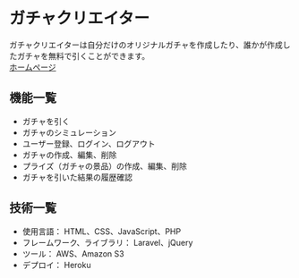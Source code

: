 # ガチャクリエイター
ガチャクリエイターは自分だけのオリジナルガチャを作成したり、誰かが作成したガチャを無料で引くことができます。<br>
[ホームページ](https://infinite-reef-31165.herokuapp.com/)

## 機能一覧
- ガチャを引く
- ガチャのシミュレーション
- ユーザー登録、ログイン、ログアウト
- ガチャの作成、編集、削除
- プライズ（ガチャの景品）の作成、編集、削除
- ガチャを引いた結果の履歴確認

## 技術一覧
- 使用言語： HTML、CSS、JavaScript、PHP
- フレームワーク、ライブラリ： Laravel、jQuery
- ツール： AWS、Amazon S3
- デプロイ： Heroku
